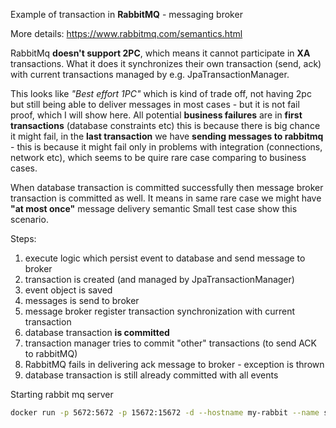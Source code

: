 Example of transaction in **RabbitMQ** - messaging broker

More details:
https://www.rabbitmq.com/semantics.html

RabbitMq **doesn't support 2PC**, which means it cannot participate in **XA** transactions.
What it does it synchronizes their own transaction (send, ack) with current transactions managed by e.g. JpaTransactionManager.

This looks like _"Best effort 1PC"_ which is kind of trade off, not having 2pc but still being able to deliver messages in most cases - but it is not fail proof, which I will show here.
All potential **business failures** are in **first transactions** (database constraints etc) this is because there is big chance it might fail,
in the **last transaction** we have **sending messages to rabbitmq** - this is because it might fail only in problems with integration (connections, network etc), which seems to be quire rare case comparing to business cases.

When database transaction is committed successfully then message broker transaction is committed as well.
It means in same rare case we might have **"at most once"** message delivery semantic
Small test case show this scenario.

Steps:
1) execute logic which persist event to database and send message to broker
2) transaction is created (and managed by JpaTransactionManager)
3) event object is saved
4) messages is send to broker
5) message broker register transaction synchronization with current transaction
6) database transaction **is committed**
7) transaction manager tries to commit "other" transactions (to send ACK to rabbitMQ)
8) RabbitMQ fails in delivering ack message to broker - exception is thrown
9) database transaction is still already committed with all events 


Starting rabbit mq server
```bash
docker run -p 5672:5672 -p 15672:15672 -d --hostname my-rabbit --name some-rabbit rabbitmq:3-management
```


